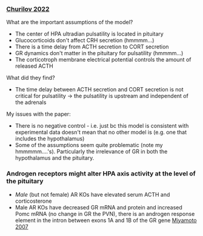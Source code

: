 ### [Churilov 2022](https://doi.org/10.1038/s41598-022-12513-w)
What are the important assumptions of the model?
- The center of HPA ultradian pulsatility is located in pituitary
- Glucocorticoids don't affect CRH secretion (hmmmm...)
- There is a time delay from ACTH secretion to CORT secretion
- GR dynamics don't matter in the pituitary for pulsatility (hmmmm...)
- The corticotroph membrane electrical potential controls the amount of released ACTH

What did they find?
- The time delay between ACTH secretion and CORT secretion is not critical for pulsatility -> the pulsatility is upstream and independent of the adrenals

My issues with the paper:
- There is no negative control - i.e. just bc this model is consistent with experimental data doesn't mean that no other model is (e.g. one that includes the hypothalamus)
- Some of the assumptions seem quite problematic (note my hmmmmm....'s). Particularly the irrelevance of GR in both the hypothalamus and the pituitary.

### Androgen receptors might alter HPA axis activity at the level of the pituitary
- *Male* (but not female) AR KOs have elevated serum ACTH and corticosterone
- Male AR KOs have decreased GR mRNA and protein and increased Pomc mRNA (no change in GR the PVN), there is an androgen response element in the intron between exons 1A and 1B of the GR gene [Miyamoto 2007](https://doi.org/10.1128/MCB.02039-06)
